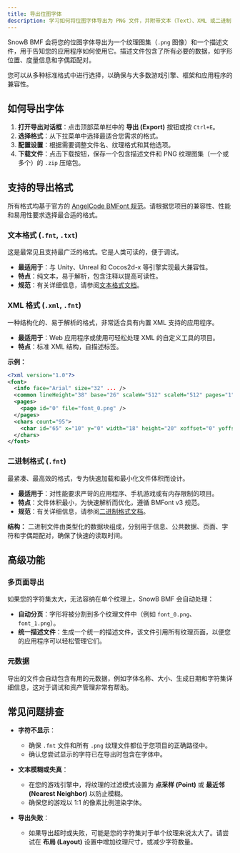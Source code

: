 ```yaml
---
title: 导出位图字体
description: 学习如何将位图字体导出为 PNG 文件，并附带文本（Text）、XML 或二进制（Binary）描述文件，以便在 Unity、Unreal 和 Godot 等游戏引擎中使用。
---
```


SnowB BMF 会将您的位图字体导出为一个纹理图集（`.png` 图像）和一个描述文件，用于告知您的应用程序如何使用它。描述文件包含了所有必要的数据，如字形位置、度量信息和字偶距配对。

您可以从多种标准格式中进行选择，以确保与大多数游戏引擎、框架和应用程序的兼容性。

## 如何导出字体

1.  **打开导出对话框**：点击顶部菜单栏中的 **导出 (Export)** 按钮或按 `Ctrl+E`。
2.  **选择格式**：从下拉菜单中选择最适合您需求的格式。
3.  **配置设置**：根据需要调整文件名、纹理格式和其他选项。
4.  **下载文件**：点击下载按钮，保存一个包含描述文件和 PNG 纹理图集（一个或多个）的 `.zip` 压缩包。

## 支持的导出格式

所有格式均基于官方的 [AngelCode BMFont 规范](http://www.angelcode.com/products/bmfont/doc/file_format.html)。请根据您项目的兼容性、性能和易用性要求选择最合适的格式。

### 文本格式 (`.fnt`, `.txt`)

这是最常见且支持最广泛的格式。它是人类可读的，便于调试。

- **最适用于**：与 Unity、Unreal 和 Cocos2d-x 等引擎实现最大兼容性。
- **特点**：纯文本，易于解析，包含注释以提高可读性。
- **规范**：有关详细信息，请参阅[文本格式文档](https://www.angelcode.com/products/bmfont/doc/file_format.html#tags)。

### XML 格式 (`.xml`, `.fnt`)

一种结构化的、易于解析的格式，非常适合具有内置 XML 支持的应用程序。

- **最适用于**：Web 应用程序或使用可轻松处理 XML 的自定义工具的项目。
- **特点**：标准 XML 结构，自描述标签。

**示例：**
```xml
<?xml version="1.0"?>
<font>
  <info face="Arial" size="32" ... />
  <common lineHeight="38" base="26" scaleW="512" scaleH="512" pages="1" ... />
  <pages>
    <page id="0" file="font_0.png" />
  </pages>
  <chars count="95">
    <char id="65" x="10" y="0" width="18" height="20" xoffset="0" yoffset="6" ... />
  </chars>
</font>
```

### 二进制格式 (`.fnt`)

最紧凑、最高效的格式，专为快速加载和最小化文件体积而设计。

- **最适用于**：对性能要求严苛的应用程序、手机游戏或有内存限制的项目。
- **特点**：文件体积最小，为快速解析而优化，遵循 BMFont v3 规范。
- **规范**：有关详细信息，请参阅[二进制格式文档](https://www.angelcode.com/products/bmfont/doc/file_format.html#bin)。

**结构：**
二进制文件由类型化的数据块组成，分别用于信息、公共数据、页面、字符和字偶距配对，确保了快速的读取时间。

## 高级功能

### 多页面导出

如果您的字符集太大，无法容纳在单个纹理上，SnowB BMF 会自动处理：

- **自动分页**：字形将被分割到多个纹理文件中（例如 `font_0.png`、`font_1.png`）。
- **统一描述文件**：生成一个统一的描述文件，该文件引用所有纹理页面，以便您的应用程序可以轻松管理它们。

### 元数据

导出的文件会自动包含有用的元数据，例如字体名称、大小、生成日期和字符集详细信息，这对于调试和资产管理非常有帮助。

## 常见问题排查

-   **字符不显示**：
    -   确保 `.fnt` 文件和所有 `.png` 纹理文件都位于您项目的正确路径中。
    -   确认您尝试显示的字符已在导出时包含在字体中。

-   **文本模糊或失真**：
    -   在您的游戏引擎中，将纹理的过滤模式设置为 **点采样 (Point)** 或 **最近邻 (Nearest Neighbor)** 以防止模糊。
    -   确保您的游戏以 1:1 的像素比例渲染字体。

-   **导出失败**：
    -   如果导出超时或失败，可能是您的字符集对于单个纹理来说太大了。请尝试在 **布局 (Layout)** 设置中增加纹理尺寸，或减少字符数量。
